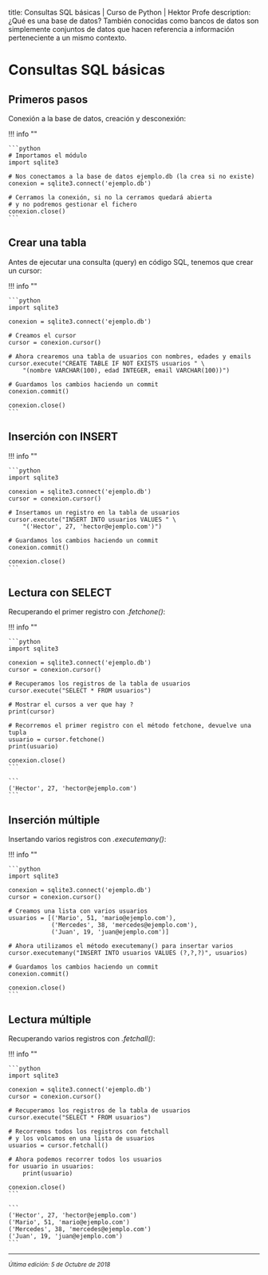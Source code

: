 title: Consultas SQL básicas | Curso de Python | Hektor Profe
description: ¿Qué es una base de datos? También conocidas como bancos de datos son simplemente conjuntos de datos que hacen referencia a información perteneciente a un mismo contexto.

<style>

.admonition.note > .superfences-tabs > label:hover, .headerlink{
    color: #018dc5 !important;
}

.admonition.info{
    font-size: 100%;
}

.admonition.info label{
    font-size: 91%;
}

.admonition.note > .admonition-title {
    display: none;
}

</style>

# Consultas SQL básicas

## Primeros pasos

Conexión a la base de datos, creación y desconexión:

!!! info "" 
    
    ```python
    # Importamos el módulo
    import sqlite3

    # Nos conectamos a la base de datos ejemplo.db (la crea si no existe)
    conexion = sqlite3.connect('ejemplo.db')

    # Cerramos la conexión, si no la cerramos quedará abierta
    # y no podremos gestionar el fichero
    conexion.close()
    ```

## Crear una tabla

Antes de ejecutar una consulta (query) en código SQL, tenemos que crear un cursor:

!!! info "" 
    
    ```python
    import sqlite3

    conexion = sqlite3.connect('ejemplo.db')

    # Creamos el cursor
    cursor = conexion.cursor()

    # Ahora crearemos una tabla de usuarios con nombres, edades y emails
    cursor.execute("CREATE TABLE IF NOT EXISTS usuarios " \
        "(nombre VARCHAR(100), edad INTEGER, email VARCHAR(100))")

    # Guardamos los cambios haciendo un commit
    conexion.commit()

    conexion.close()
    ```

## Inserción con INSERT

!!! info "" 
    
    ```python
    import sqlite3

    conexion = sqlite3.connect('ejemplo.db')
    cursor = conexion.cursor()

    # Insertamos un registro en la tabla de usuarios
    cursor.execute("INSERT INTO usuarios VALUES " \
        "('Hector', 27, 'hector@ejemplo.com')")

    # Guardamos los cambios haciendo un commit
    conexion.commit()

    conexion.close()
    ```

## Lectura con SELECT

Recuperando el primer registro con *.fetchone()*:

!!! info "" 
    
    ```python
    import sqlite3

    conexion = sqlite3.connect('ejemplo.db')
    cursor = conexion.cursor()

    # Recuperamos los registros de la tabla de usuarios
    cursor.execute("SELECT * FROM usuarios")

    # Mostrar el cursos a ver que hay ?
    print(cursor)

    # Recorremos el primer registro con el método fetchone, devuelve una tupla
    usuario = cursor.fetchone()
    print(usuario)

    conexion.close()
    ```

    ```
    ('Hector', 27, 'hector@ejemplo.com')
    ``` 

## Inserción múltiple

Insertando varios registros con *.executemany()*:

!!! info "" 
    
    ```python
    import sqlite3

    conexion = sqlite3.connect('ejemplo.db')
    cursor = conexion.cursor()

    # Creamos una lista con varios usuarios
    usuarios = [('Mario', 51, 'mario@ejemplo.com'),
                ('Mercedes', 38, 'mercedes@ejemplo.com'),
                ('Juan', 19, 'juan@ejemplo.com')]

    # Ahora utilizamos el método executemany() para insertar varios
    cursor.executemany("INSERT INTO usuarios VALUES (?,?,?)", usuarios)

    # Guardamos los cambios haciendo un commit
    conexion.commit()

    conexion.close()
    ```

## Lectura múltiple

Recuperando varios registros con *.fetchall()*:

!!! info "" 
    
    ```python
    import sqlite3

    conexion = sqlite3.connect('ejemplo.db')
    cursor = conexion.cursor()

    # Recuperamos los registros de la tabla de usuarios
    cursor.execute("SELECT * FROM usuarios")

    # Recorremos todos los registros con fetchall
    # y los volcamos en una lista de usuarios
    usuarios = cursor.fetchall()

    # Ahora podemos recorrer todos los usuarios
    for usuario in usuarios:
        print(usuario)

    conexion.close()
    ``` 

    ```
    ('Hector', 27, 'hector@ejemplo.com')
    ('Mario', 51, 'mario@ejemplo.com')
    ('Mercedes', 38, 'mercedes@ejemplo.com')
    ('Juan', 19, 'juan@ejemplo.com')
    ``` 

___
<small class="edited"><i>Última edición: 5 de Octubre de 2018</i></small>